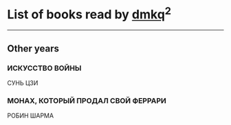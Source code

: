 # List of books read by [dmkq](https://www.facebook.com/app_scoped_user_id/1427317190926206/)<sup>2</sup>
---

## Other years

### ИСКУССТВО ВОЙНЫ
СУНЬ ЦЗИ


### МОНАХ, КОТОРЫЙ ПРОДАЛ СВОЙ ФЕРРАРИ
РОБИН ШАРМА




